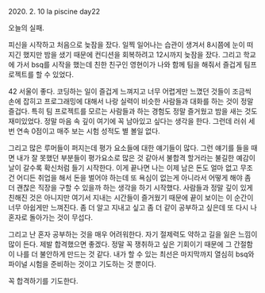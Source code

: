 2020\. 2. 10 la piscine day22

오늘의 실패.

피신을 시작하고 처음으로 늦잠을 잤다. 일찍 일어나는 습관이 생겨서 8시쯤에 눈이 떠지긴 했지만
밤을 샜기 때문에 컨디션을 회복하려고 12시까지 늦잠을 잤다. 그리고 학교에 가서  bsq를 시작을 했는데
친한 친구인 영현이가 나와 함께 팀을 해줘서 즐겁게 팀프로젝트를 할 수 있었다.

42 서울이 좋다. 코딩하는 일이 즐겁게 느껴지고 너무 어렵게만 느꼈던 것들이 조금씩 손에 잡히고
프로그래밍에 대해서 나랑 실력이 비슷한 사람들과 대화를 하는 것이 정말 즐겁다. 특히 팀 프로젝트를
모르는 사람들과 하는 경험도 정말 즐거웠고 밤을 새는 것도 재미있었다. 정말 마음 속 깊이 여기에 꼭
남아있고 싶다는 생각을 한다. 그런데 러쉬 세 번 연속 0점이고 매주 보는 시험 성적도 별 볼일 없다.

그리고 많은 루머들이 퍼지는데 평가 요소들에 대한 얘기들이 많다. 그런 얘기를 들을 때면 내가 잘 못했던
부분들이 평가요소로 많은 것 같아서 불합격 할거라는 불길한 예감이 날이 갈수록 확신처럼 들기 시작한다.
이게 끝나면 나는 이제 남은 돈도 얼마 없고 무조건 어디든 취업을 해서 돈을 벌어야 하는데 또 욕심이 없는게
아니라서 어떻게 해야 좀 더 괜찮은 직장을 구할 수 있을까 하는 생각을 하기 시작했다. 사람들과 정말
깊이 있게 친해진 것은 아니지만 여기서 지내는 시간들이 즐거웠기 때문에 끝이 보이는 이 순간이 너무 아쉽게만
느껴진다. 좀 더 알고 지내고 싶고 좀 더 같이 공부하고 싶은데 또 다시 나 혼자로 돌아가는 것이 무섭다.

그리고 난 혼자 공부하는 것을 매우 어려워한다. 자기 절제력도 약하고 길을 잃은 느낌이 많이 든다. 제발
합격했으면 좋겠다. 정말 꼭 쟁취하고 싶은 기회이기 때문에 그 간절함이 나를 더 불안하게 만드는 것 같다.
내가 할 수 있는 최선은 마지막까지 열심히 bsq와 파이널 시험을 준비하는 것이고 기도하는 것 뿐이다.

꼭 합격하기를 기도한다.
